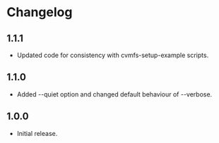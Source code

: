 # Changelog

## 1.1.1

- Updated code for consistency with cvmfs-setup-example scripts.

## 1.1.0

- Added --quiet option and changed default behaviour of --verbose.

## 1.0.0

- Initial release.
